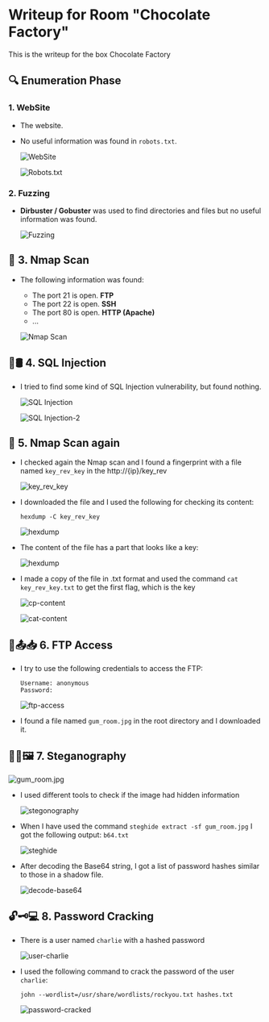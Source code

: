 # Writeup for Room "Chocolate Factory"

This is the writeup for the box Chocolate Factory

## 🔍 Enumeration Phase

### 1. WebSite
- The website.
- No useful information was found in `robots.txt`.
  
  ![WebSite](https://github.com/MCornejoDev/TryHackMe/blob/main/rooms/chocolate-factory/screenshots/00.png)

  ![Robots.txt](https://github.com/MCornejoDev/TryHackMe/blob/main/rooms/chocolate-factory/screenshots/01.png)

### 2. Fuzzing
-  **Dirbuster / Gobuster** was used to find directories and files but no useful information was found.
  
    ![Fuzzing](https://github.com/MCornejoDev/TryHackMe/blob/main/rooms/chocolate-factory/screenshots/02.png)

## 📡 3. Nmap Scan
- The following information was found:
  - The port 21 is open. **FTP**
  - The port 22 is open. **SSH**
  - The port 80 is open. **HTTP (Apache)**
  - ...

  ![Nmap Scan](https://github.com/MCornejoDev/TryHackMe/blob/main/rooms/chocolate-factory/screenshots/03.png)

## 💉🛢️ 4. SQL Injection 

- I tried to find some kind of SQL Injection vulnerability, but found nothing.

  ![SQL Injection](https://github.com/MCornejoDev/TryHackMe/blob/main/rooms/chocolate-factory/screenshots/05.png)

  ![SQL Injection-2](https://github.com/MCornejoDev/TryHackMe/blob/main/rooms/chocolate-factory/screenshots/06.png)

## 📡 5. Nmap Scan again

- I checked again the Nmap scan and I found a fingerprint with a file named ```key_rev_key``` in the http://{ip}/key_rev

  ![key_rev_key](https://github.com/MCornejoDev/TryHackMe/blob/main/rooms/chocolate-factory/screenshots/07.png)

- I downloaded the file and I used the following for checking its content:

  ```
  hexdump -C key_rev_key
  ```

  ![hexdump](https://github.com/MCornejoDev/TryHackMe/blob/main/rooms/chocolate-factory/screenshots/08.png)

- The content of the file has a part that looks like a key:

  ![hexdump](https://github.com/MCornejoDev/TryHackMe/blob/main/rooms/chocolate-factory/screenshots/09.png)

- I made a copy of the file in .txt format and used the command ```cat key_rev_key.txt``` to get the first flag, which is the key

  ![cp-content](https://github.com/MCornejoDev/TryHackMe/blob/main/rooms/chocolate-factory/screenshots/10.png)

  ![cat-content](https://github.com/MCornejoDev/TryHackMe/blob/main/rooms/chocolate-factory/screenshots/11.png)

## 📁📤📥 6. FTP Access

- I try to use the following credentials to access the FTP:
  ```
  Username: anonymous
  Password: 
  ```

  ![ftp-access](https://github.com/MCornejoDev/TryHackMe/blob/main/rooms/chocolate-factory/screenshots/13.png)

- I found a file named ```gum_room.jpg``` in the root directory and I downloaded it.

## 🕵️‍♂️🖼️ 7. Steganography

  ![gum_room.jpg](https://github.com/MCornejoDev/TryHackMe/blob/main/rooms/chocolate-factory/screenshots/13.png)

- I used different tools to check if the image had hidden information 

  ![stegonography](https://github.com/MCornejoDev/TryHackMe/blob/main/rooms/chocolate-factory/screenshots/14.png)

- When I have used the command ```steghide extract -sf gum_room.jpg``` I got the following output: ```b64.txt```

  ![steghide](https://github.com/MCornejoDev/TryHackMe/blob/main/rooms/chocolate-factory/screenshots/15.png)

- After decoding the Base64 string, I got a list of password hashes similar to those in a shadow file.

  ![decode-base64](https://github.com/MCornejoDev/TryHackMe/blob/main/rooms/chocolate-factory/screenshots/16.png)

## 🔓🗝️💻 8. Password Cracking

- There is a user named ```charlie``` with a hashed password 

  ![user-charlie](https://github.com/MCornejoDev/TryHackMe/blob/main/rooms/chocolate-factory/screenshots/17.png)

- I used the following command to crack the password of the user ```charlie```:

  ```john --wordlist=/usr/share/wordlists/rockyou.txt hashes.txt```

  ![password-cracked](https://github.com/MCornejoDev/TryHackMe/blob/main/rooms/chocolate-factory/screenshots/18.png)